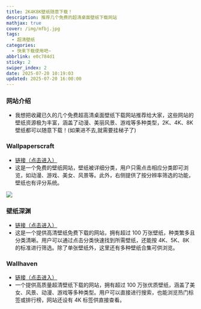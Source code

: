 ```yaml
---
title: 2K4K8K壁纸随意下载！
description: 推荐几个免费的超清桌面壁纸下载网站
mathjax: true
cover: /img/mfbj.jpg
tags:
  - 超清壁纸
categories:
  - 快来下载使用吧~
abbrlink: e0c784d1
sticky: 2
swiper_index: 2
date: 2025-07-20 10:19:03
updated: 2025-07-20 16:00:00
---
```


### 网站介绍

- 我想把收藏已久的几个免费超高清桌面壁纸下载网站推荐给大家，这些网站的壁纸资源极为丰富，涵盖了动漫、美丽风景、游戏等多种类型，2K、4K、8K 壁纸都可以随意下载！(如果进不去,就需要挂梯子了)

### Wallpaperscraft

- [链接（点击进入）](https://wallpaperscraft.com/)
- 这是一个免费的壁纸网站，壁纸被详细分类，用户只需点击相应分类即可浏览，如动漫、游戏、美女、风景等。此外，右侧提供了按分辨率筛选的功能，壁纸也有评分系统。

![](/img/wzbj.png)

### 壁纸深渊

- [链接（点击进入）](https://wall.alphacoders.com/?lang=Chinese)
- 这是一个提供高清壁纸免费下载的网站，拥有超过 100 万张壁纸，种类繁多且分类清晰。用户可以通过点击分类快速找到所需壁纸，还能按 4K、5K、8K 的标准进行筛选。除了单张壁纸外，这里还有多种壁纸合集可供浏览。

### Wallhaven

- [链接（点击进入）](https://wallhaven.cc/)
- 一个提供高质量超清壁纸下载的网站，拥有超过 100 万张优质壁纸，涵盖了美女、风景、动漫、游戏等多种类型。用户可以直接进行搜索，也能浏览热门标签或排行榜，网站还设有 4K 标签供直接查看。
